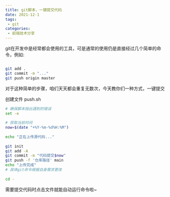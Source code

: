 ```yaml
---
title: git脚本，一键提交代码
date: 2021-12-1
tags:
 - git
categories: 
 - 前端技术分享
---
```


git在开发中是经常都会使用的工具，可是通常的使用仍是直接经过几个简单的命令，例如:

```Bash

git add .
git commit -m "..."
git push origin master

```

对于这种简单的步骤，咱们天天都会重复无数次，今天教你们一种方式，一键提交


创建文件  push.sh


```Bash
# 确保脚本抛出遇到的错误
set -e
 
# 获取当前时间
now=$(date "+%Y-%m-%d%H:%M")
 
echo "正在上传源代码..."
 
git init
git add -A
git commit -m "代码提交$now"
git push -f '仓库路径' main
echo "上传完成"
# 具体git命令根据自身需求更改
 
cd -
```


需要提交代码时点击文件就能自动运行命令啦~